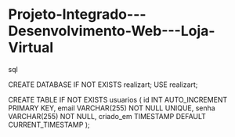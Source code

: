 # Projeto-Integrado---Desenvolvimento-Web---Loja-Virtual

sql

CREATE DATABASE IF NOT EXISTS realizart;
USE realizart;

CREATE TABLE IF NOT EXISTS usuarios (
    id INT AUTO_INCREMENT PRIMARY KEY,
    email VARCHAR(255) NOT NULL UNIQUE,
    senha VARCHAR(255) NOT NULL,
    criado_em TIMESTAMP DEFAULT CURRENT_TIMESTAMP
);
